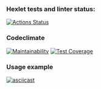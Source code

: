 ### Hexlet tests and linter status:
[![Actions Status](https://github.com/foxyfable/frontend-project-46/actions/workflows/hexlet-check.yml/badge.svg)](https://github.com/foxyfable/frontend-project-46/actions)

### Codeclimate
[![Maintainability](https://api.codeclimate.com/v1/badges/1f50256beff2f9316f09/maintainability)](https://codeclimate.com/github/foxyfable/frontend-project-46/maintainability)  [![Test Coverage](https://api.codeclimate.com/v1/badges/1f50256beff2f9316f09/test_coverage)](https://codeclimate.com/github/foxyfable/frontend-project-46/test_coverage)

### Usage example
[![asciicast](https://asciinema.org/a/XuxLbYV8O4iub4iYmW8rlBmJr.svg)](https://asciinema.org/a/XuxLbYV8O4iub4iYmW8rlBmJr)